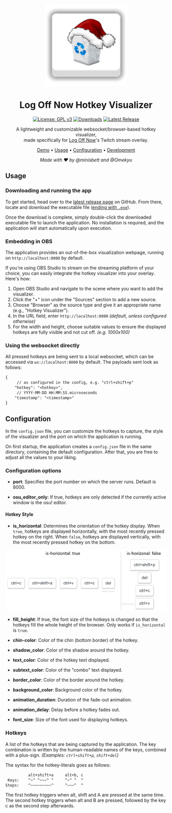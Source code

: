 <div align="center">

![Icon](.github/assets/icon.png)

# Log Off Now Hotkey Visualizer

[![License: GPL v3](https://img.shields.io/badge/License-GPLv3-blue.svg)](https://www.gnu.org/licenses/gpl-3.0)
[![Downloads](https://img.shields.io/github/downloads/minisbett/epiclonvisualizer/total?style=flat&color=40b86b
)](https://github.com/minisbett/epiclonvisualizer/releases/latest)
[![Latest Release](https://img.shields.io/github/v/release/minisbett/epiclonvisualizer?color=ff5867
)](https://github.com/minisbett/epiclonvisualizer/releases/latest)

A lightweight and customizable websocket/browser-based hotkey visualizer,<br/>made specifically for [Log Off Now](https://twitch.tv/log_off_now)'s Twitch stream overlay.

[Demo](#demo) • [Usage](#usage) • [Configuration](#configuration) • [Development](#development)<br/>

<i>Made with ❤️ by @minisbett and @Omekyu</i>
</div>

## Usage
### Downloading and running the app

To get started, head over to the [latest release page](https://github.com/minisbett/epiclonvisualizer/releases/latest) on GitHub. From there, locate and download the executable file (<u>ending with `.exe`</u>).

Once the download is complete, simply double-click the downloaded executable file to launch the application. No installation is required, and the application will start automatically upon execution.

### Embedding in OBS

The application provides an out-of-the-box visualization webpage, running on `http://localhost:8000` by default.

If you're using OBS Studio to stream on the streaming platform of your choice, you can easily integrate the hotkey visualizer into your overlay. Here's how:

1. Open OBS Studio and navigate to the scene where you want to add the visualizer.
2. Click the "+" icon under the "Sources" section to add a new source.
3. Choose "Browser" as the source type and give it an appropriate name (e.g., "Hotkey Visualizer").
4. In the URL field, enter `http://localhost:8000` *(default, unless configured otherwise)*
5. For the width and height, choose suitable values to ensure the displayed hotkeys are fully visible and not cut off. *(e.g. 1000x100)*

### Using the websocket directly

All pressed hotkeys are being sent to a local websocket, which can be accessed via `ws://localhost:8000` by default. The payloads sent look as follows:
```jsonc
{
     // as configured in the config, e.g. "ctrl+shift+p"
    "hotkey": "<hotkey>",
     // YYYY-MM-DD HH:MM:SS.microseconds
    "timestamp": "<timestamp>"
}
```

## Configuration

In the `config.json` file, you can customize the hotkeys to capture, the style of the visualizer and the port on which the application is running. 

On first startup, the application creates a `config.json` file in the same directory, containing the default configuration. After that, you are free to adjust all the values to your liking.

### Configuration options

- **port**: Specifies the port number on which the server runs. Default is 8000.

- **osu_editor_only**: If true, hotkeys are only detected if the currently active window is the osu! editor.

#### Hotkey Style

- **is_horizontal**: Determines the orientation of the hotkey display. When `true`, hotkeys are displayed horizontally, with the most recently pressed hotkey on the right. When `false`, hotkeys are displayed vertically, with the most recently pressed hotkey on the bottom.

![Orientation Graphic](.github/assets/orietation.png)

- **fill_height**: If true, the font size of the hotkeys is changed so that the hotkeys fill the whole height of the browser. Only works if `is_horizontal` is `true`.

- **chin-color**: Color of the chin (bottom border) of the hotkey.

- **shadow_color**: Color of the shadow around the hotkey.

- **text_color**: Color of the hotkey text displayed.

- **subtext_color**: Color of the "combo" text displayed.

- **border_color**: Color of the border around the hotkey.

- **background_color**: Background color of the hotkey.

- **animation_duration**: Duration of the fade-out animation.

- **animation_delay**: Delay before a hotkey fades out.

- **font_size**: Size of the font used for displaying hotkeys.

### Hotkeys

A list of the hotkeys that are being captured by the application. The key combination is written by the human-readable names of the keys, combined with a plus-sign. *(Examples: `ctrl+shift+p`, `shift+del`)*

The syntax for the hotkey-literals goes as follows: 
```
          alt+shift+a     alt+b, c
 Keys:    ^~^ ^~~~^ ^     ^~^ ^  ^
Steps:    ^~~~~~~~~~^     ^~~~^  ^
```
The first hotkey triggers when alt, shift and A are pressed at the same time. The second hotkey triggers when alt and B are pressed, followed by the key c as the second step afterwards.